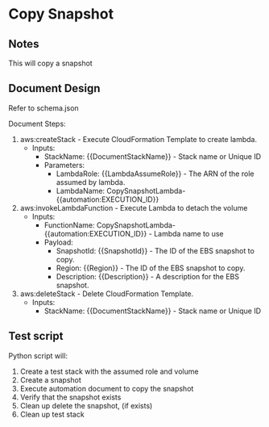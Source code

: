 # Copy Snapshot

## Notes

This will copy a snapshot

## Document Design

Refer to schema.json

Document Steps:
1. aws:createStack - Execute CloudFormation Template to create lambda.
   * Inputs:
     * StackName: {{DocumentStackName}} - Stack name or Unique ID
     * Parameters: 
       * LambdaRole: {{LambdaAssumeRole}} - The ARN of the role assumed by lambda.
       * LambdaName: CopySnapshotLambda-{{automation:EXECUTION_ID}}
2. aws:invokeLambdaFunction - Execute Lambda to detach the volume
   * Inputs:
     * FunctionName: CopySnapshotLambda-{{automation:EXECUTION_ID}} - Lambda name to use
     * Payload:
        * SnapshotId: {{SnapshotId}} - The ID of the EBS snapshot to copy.
        * Region: {{Region}} - The ID of the EBS snapshot to copy.
        * Description: {{Description}} - A description for the EBS snapshot.
3. aws:deleteStack - Delete CloudFormation Template.
   * Inputs:
     * StackName: {{DocumentStackName}} - Stack name or Unique ID

## Test script

Python script will:
  1. Create a test stack with the assumed role and volume
  2. Create a snapshot
  3. Execute automation document to copy the snapshot
  4. Verify that the snapshot exists
  5. Clean up delete the snapshot, (if exists)
  6. Clean up test stack